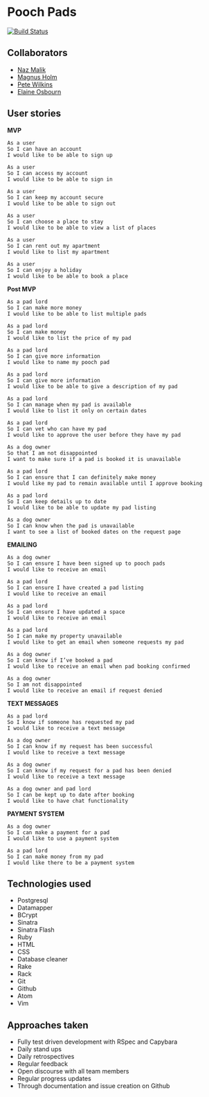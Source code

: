 # Pooch Pads
[![Build Status](https://travis-ci.org/kittysquee/poochpads.svg?branch=master)](https://travis-ci.org/kittysquee/poochpads)

## Collaborators
* [Naz Malik](https://github.com/nazwhale)
* [Magnus Holm](https://github.com/mghlm)
* [Pete Wilkins](https://github.com/petewilkins)
* [Elaine Osbourn](https://github.com/kittysquee/)

## User stories


**MVP**

```
As a user
So I can have an account
I would like to be able to sign up

As a user
So I can access my account
I would like to be able to sign in

As a user
So I can keep my account secure
I would like to be able to sign out

As a user
So I can choose a place to stay
I would like to be able to view a list of places

As a user
So I can rent out my apartment
I would like to list my apartment

As a user
So I can enjoy a holiday
I would like to be able to book a place
```

**Post MVP**

```
As a pad lord
So I can make more money
I would like to be able to list multiple pads

As a pad lord
So I can make money
I would like to list the price of my pad

As a pad lord
So I can give more information
I would like to name my pooch pad

As a pad lord
So I can give more information
I would like to be able to give a description of my pad

As a pad lord
So I can manage when my pad is available
I would like to list it only on certain dates

As a pad lord
So I can vet who can have my pad
I would like to approve the user before they have my pad

As a dog owner
So that I am not disappointed
I want to make sure if a pad is booked it is unavailable

As a pad lord
So I can ensure that I can definitely make money
I would like my pad to remain available until I approve booking

As a pad lord
So I can keep details up to date
I would like to be able to update my pad listing

As a dog owner
So I can know when the pad is unavailable
I want to see a list of booked dates on the request page
```

**EMAILING**

```
As a dog owner
So I can ensure I have been signed up to pooch pads
I would like to receive an email

As a pad lord
So I can ensure I have created a pad listing
I would like to receive an email

As a pad lord
So I can ensure I have updated a space
I would like to receive an email

As a pad lord
So I can make my property unavailable
I would like to get an email when someone requests my pad

As a dog owner
So I can know if I’ve booked a pad
I would like to receive an email when pad booking confirmed

As a dog owner
So I am not disappointed
I would like to receive an email if request denied
```

**TEXT MESSAGES**

```
As a pad lord
So I know if someone has requested my pad
I would like to receive a text message

As a dog owner
So I can know if my request has been successful
I would like to receive a text message

As a dog owner
So I can know if my request for a pad has been denied
I would like to receive a text message

As a dog owner and pad lord
So I can be kept up to date after booking
I would like to have chat functionality
```

**PAYMENT SYSTEM**

```
As a dog owner
So I can make a payment for a pad
I would like to use a payment system

As a pad lord
So I can make money from my pad
I would like there to be a payment system
```

## Technologies used
* Postgresql
* Datamapper
* BCrypt
* Sinatra
* Sinatra Flash
* Ruby
* HTML
* CSS
* Database cleaner
* Rake
* Rack
* Git
* Github
* Atom
* Vim

## Approaches taken
* Fully test driven development with RSpec and Capybara
* Daily stand ups
* Daily retrospectives
* Regular feedback
* Open discourse with all team members
* Regular progress updates
* Through documentation and issue creation on Github
